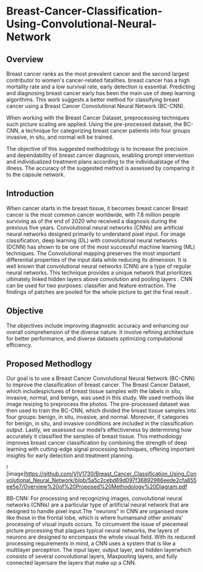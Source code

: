 # Breast-Cancer-Classification-Using-Convolutional-Neural-Network

## Overview
Breast cancer ranks as the most prevalent cancer and the second largest contributor to women's cancer-related fatalities. breast cancer has a high mortality rate and a low survival rate, early detection is essential. Predicting and diagnosing breast cancer early has been the main use of deep learning algorithms. This work suggests a better method for classifying breast cancer using a Breast Cancer Convolutional Neural Network (BC-CNN). 

When working with the Breast Cancer Dataset, preprocessing techniques such picture scaling are applied. Using the pre-processed dataset, the BC-CNN, a technique for categorizing breast cancer patients into four groups invasive, in situ, and normal will be trained.

The objective of this suggested methodology is to increase the precision and dependability of breast cancer diagnosis, enabling prompt intervention and individualized treatment plans according to the individualstage of the illness. The accuracy of the suggested method is assessed by comparing it to the capsule network.

## Introduction
When cancer starts in the breast tissue, it becomes breast cancer Breast cancer is the most common cancer worldwide, with 7.8 million people surviving as of the end of 2020 who received a diagnosis during the previous five years. Convolutional neural networks (CNNs) are artificial neural networks designed primarily to understand pixel input. For image classification, deep learning (DL) with convolutional neural networks (DCNN) has shown to be one of the most successful machine learning (ML) techniques. The Convolutional mapping preserves the most important differential properties of the input data while reducing its dimension. It is well known that convolutional neural networks (CNN) are a type of regular neural networks. This technique provides a unique network that prioritizes ultimately linked hidden layers above convolution and pooling layers . CNN can be used for two purposes: classifier and feature extraction. The findings of  patches are pooled for the whole picture to get the  final  result .

## Objective
The objectives include improving diagnostic accuracy and enhancing our overall comprehension of the diverse nature. It involve refining  architecture for better performance, and diverse datasets optimizing computational efficiency.

## Proposed Methodlogy

Our goal is to use a Breast Cancer Convolutional Neural Network (BC-CNN) to improve the classification of breast cancer. The Breast Cancer Dataset, which includespictures of breast tissue samples with the labels in situ, invasive, normal, and benign, was used in this study. We used methods like image resizing to preprocess the photos. The pre-processed dataset was then used to train the BC-CNN, which divided the breast tissue samples into four groups: benign, in situ, invasive, and normal. Moreover, if categories for benign, in situ, and invasive conditions are included in the classification output. Lastly, we assessed our model’s effectiveness by determining how accurately it classified the samples of breast tissue. This methodology improves breast cancer classification by combining the strength of deep learning with cutting-edge signal processing techniques, offering important insights for early detection and treatment planning.

![image]https://github.com/VIV1730/Breast_Cancer_Classification_Using_Convolutional_Neural_Network/blob/5a5c2cebd69d097f36892986eede2cfa855ee5e7/Overview%20of%20Proposed%20Methodology%20Diagram.pdf

BB-CNN: For processing and recognizing images, convolutional neural networks (CNNs) are a particular type of artificial neural network that are designed to handle pixel input.The "neurons" in CNN are organised more like those in the frontal lobe, which is where humansand other animals' processing of visual inputs occurs. To circumvent the issue of piecemeal picture processing that plagues typical neural networks, the layers of neurons are designed to encompass the whole visual field. With its reduced processing requirements in mind, a CNN uses a system that is like a multilayer perceptron. The input layer, output layer, and hidden layerwhich consists of several convolutional layers, Maxpooling layers, and fully connected layersare the layers that make up a CNN. 
